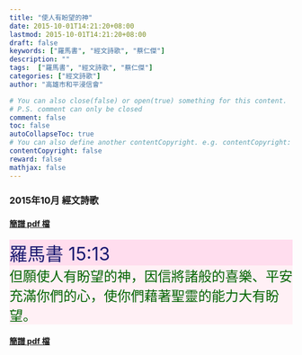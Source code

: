 ```yaml
---
title: "使人有盼望的神"
date: 2015-10-01T14:21:20+08:00
lastmod: 2015-10-01T14:21:20+08:00
draft: false
keywords: ["羅馬書", "經文詩歌", "蔡仁傑"]
description: ""
tags:  ["羅馬書", "經文詩歌", "蔡仁傑"]
categories: ["經文詩歌"]
author: "高雄市和平浸信會"

# You can also close(false) or open(true) something for this content.
# P.S. comment can only be closed
comment: false
toc: false
autoCollapseToc: true
# You can also define another contentCopyright. e.g. contentCopyright: "This is another copyright."
contentCopyright: false
reward: false
mathjax: false
---
```


### 2015年10月 經文詩歌

#### [簡譜 pdf 檔](/pdf-h/h201510.pdf "使人有盼望的神")

<div style="background-color:#FFDDEE"><font size="6", color="#191970">
羅馬書 15:13
</font>
</div>

<div style="background-color:#FFF0F5"><font size="5", color="#006400">
但願使人有盼望的神，因信將諸般的喜樂、平安充滿你們的心，使你們藉著聖靈的能力大有盼望。
</font>
</div>

#### [簡譜 pdf 檔](/pdf-h/h201510.pdf "使人有盼望的神")